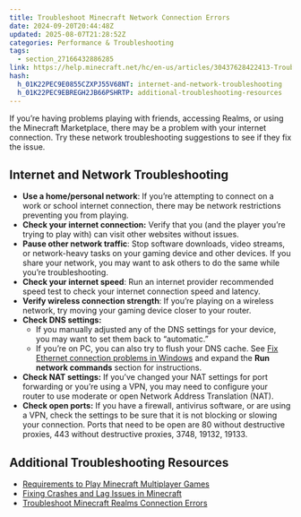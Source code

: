 ```yaml
---
title: Troubleshoot Minecraft Network Connection Errors
date: 2024-09-20T20:44:48Z
updated: 2025-08-07T21:28:52Z
categories: Performance & Troubleshooting
tags:
  - section_27166432886285
link: https://help.minecraft.net/hc/en-us/articles/30437628422413-Troubleshoot-Minecraft-Network-Connection-Errors
hash:
  h_01K22PEC9E0855CZXPJ55V68NT: internet-and-network-troubleshooting
  h_01K22PEC9EBREGH2JB66PSHRTP: additional-troubleshooting-resources
---
```


If you’re having problems playing with friends, accessing Realms, or using the Minecraft Marketplace, there may be a problem with your internet connection. Try these network troubleshooting suggestions to see if they fix the issue.

## Internet and Network Troubleshooting

- **Use a home/personal network**: If you’re attempting to connect on a work or school internet connection, there may be network restrictions preventing you from playing.
- **Check your internet connection:** Verify that you (and the player you’re trying to play with) can visit other websites without issues.
- **Pause other network traffic**: Stop software downloads, video streams, or network-heavy tasks on your gaming device and other devices. If you share your network, you may want to ask others to do the same while you’re troubleshooting.
- **Check your internet speed**: Run an internet provider recommended speed test to check your internet connection speed and latency.
- **Verify wireless connection strength**: If you’re playing on a wireless network, try moving your gaming device closer to your router.
- **Check DNS settings:**
  - If you manually adjusted any of the DNS settings for your device, you may want to set them back to “automatic.”
  - If you’re on PC, you can also try to flush your DNS cache. See [Fix Ethernet connection problems in Windows](https://support.microsoft.com/en-us/windows/fix-ethernet-connection-problems-in-windows-2311254e-cab8-42d6-90f3-cb0b9f63645f) and expand the **Run network commands** section for instructions.
- **Check NAT settings:** If you’ve changed your NAT settings for port forwarding or you’re using a VPN, you may need to configure your router to use moderate or open Network Address Translation (NAT).
- **Check open ports:** If you have a firewall, antivirus software, or are using a VPN, check the settings to be sure that it is not blocking or slowing your connection. Ports that need to be open are 80 without destructive proxies, 443 without destructive proxies, 3748, 19132, 19133.

## Additional Troubleshooting Resources

- [Requirements to Play Minecraft Multiplayer Games](../Multiplayer-Support/Requirements-to-Play-Minecraft-Multiplayer-Games.md)
- [Fixing Crashes and Lag Issues in Minecraft](./Fix-Crashes-and-Lag-Issues-in-Minecraft.md)
- [Troubleshoot Minecraft Realms Connection Errors](../Troubleshoot-Minecraft-Realms/Troubleshoot-Minecraft-Realms-Connection-Errors.md)
